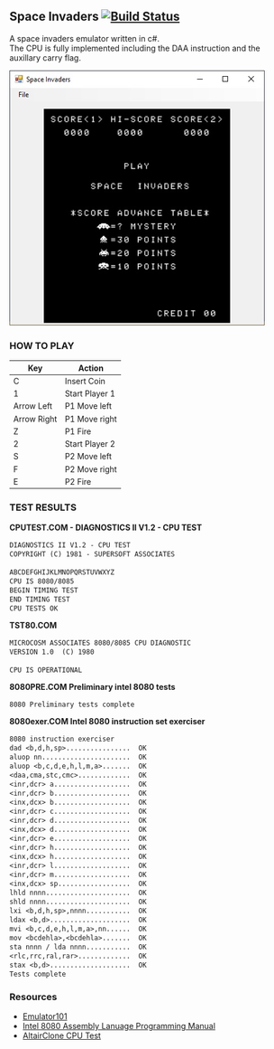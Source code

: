 ## Space Invaders [![Build Status](https://travis-ci.com/Miguelito79/SpaceInvaders.svg?branch=master)](https://travis-ci.com/Miguelito79/SpaceInvaders)

A space invaders emulator written in c#.  
The CPU is fully implemented including the DAA instruction and the auxillary carry flag.  


![enter image description here](https://github.com/Miguelito79/SpaceInvaders/blob/master/Images/screenshot.jpg)

 ### HOW TO PLAY
 
|Key| Action  |
|--|--|
|C  |Insert Coin  |
|1  |Start Player 1  |
|Arrow Left| P1 Move left|
|Arrow Right| P1 Move right|
|Z| P1 Fire|
|2 | Start Player 2|
|S | P2 Move left|
|F | P2 Move right
|E | P2 Fire|



 ### TEST RESULTS

 **CPUTEST.COM - DIAGNOSTICS II V1.2 - CPU TEST** 

    DIAGNOSTICS II V1.2 - CPU TEST
    COPYRIGHT (C) 1981 - SUPERSOFT ASSOCIATES

    ABCDEFGHIJKLMNOPQRSTUVWXYZ
    CPU IS 8080/8085
    BEGIN TIMING TEST
    END TIMING TEST
    CPU TESTS OK  

**TST80.COM**

    MICROCOSM ASSOCIATES 8080/8085 CPU DIAGNOSTIC
    VERSION 1.0  (C) 1980

    CPU IS OPERATIONAL

**8080PRE.COM Preliminary intel 8080 tests**

    8080 Preliminary tests complete
    
**8080exer.COM Intel 8080 instruction set exerciser**

    8080 instruction exerciser
    dad <b,d,h,sp>................  OK
    aluop nn......................  OK
    aluop <b,c,d,e,h,l,m,a>.......  OK
    <daa,cma,stc,cmc>.............  OK
    <inr,dcr> a...................  OK
    <inr,dcr> b...................  OK
    <inx,dcx> b...................  OK
    <inr,dcr> c...................  OK
    <inr,dcr> d...................  OK
    <inx,dcx> d...................  OK
    <inr,dcr> e...................  OK
    <inr,dcr> h...................  OK
    <inx,dcx> h...................  OK
    <inr,dcr> l...................  OK
    <inr,dcr> m...................  OK
    <inx,dcx> sp..................  OK
    lhld nnnn.....................  OK
    shld nnnn.....................  OK
    lxi <b,d,h,sp>,nnnn...........  OK
    ldax <b,d>....................  OK
    mvi <b,c,d,e,h,l,m,a>,nn......  OK
    mov <bcdehla>,<bcdehla>.......  OK
    sta nnnn / lda nnnn...........  OK
    <rlc,rrc,ral,rar>.............  OK
    stax <b,d>....................  OK
    Tests complete

### Resources

 - [Emulator101](http://emulator101.com/)
 - [Intel 8080 Assembly Lanuage Programming Manual](https://altairclone.com/downloads/manuals/8080%20Programmers%20Manual.pdf)
 - [AltairClone CPU Test](https://altairclone.com/downloads/cpu_tests/)
 
